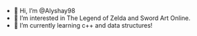 - 👋 Hi, I’m @Alyshay98
- 👀 I’m interested in The Legend of Zelda and Sword Art Online.
- 🌱 I’m currently learning c++ and data structures!

<!---
Alyshay98/Alyshay98 is a ✨ special ✨ repository because its `README.md` (this file) appears on your GitHub profile.
You can click the Preview link to take a look at your changes.
--->
